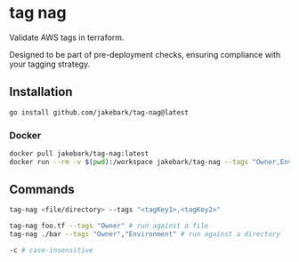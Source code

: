 # tag nag

Validate AWS tags in terraform.

Designed to be part of pre-deployment checks, ensuring compliance with your tagging strategy. 

## Installation
```bash
go install github.com/jakebark/tag-nag@latest
```

### Docker
```bash
docker pull jakebark/tag-nag:latest
docker run --rm -v $(pwd):/workspace jakebark/tag-nag --tags "Owner,Environment" /workspace

```

## Commands

```bash
tag-nag <file/directory> --tags "<tagKey1>,<tagKey2>"

tag-nag foo.tf --tags "Owner" # run against a file
tag-nag ./bar --tags "Owner","Environment" # run against a directory

-c # case-insensitive 

```
